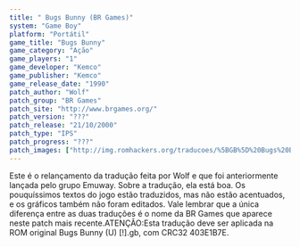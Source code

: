 ```yaml
---
title: " Bugs Bunny (BR Games)"
system: "Game Boy"
platform: "Portátil"
game_title: "Bugs Bunny"
game_category: "Ação"
game_players: "1"
game_developer: "Kemco"
game_publisher: "Kemco"
game_release_date: "1990"
patch_author: "Wolf"
patch_group: "BR Games"
patch_site: "http://www.brgames.org/"
patch_version: "???"
patch_release: "21/10/2000"
patch_type: "IPS"
patch_progress: "???"
patch_images: ["http://img.romhackers.org/traducoes/%5BGB%5D%20Bugs%20Bunny%20-%20BR%20Games%20-%2001.png","http://img.romhackers.org/traducoes/%5BGB%5D%20Bugs%20Bunny%20-%20BR%20Games%20-%2002.png","http://img.romhackers.org/traducoes/%5BGB%5D%20Bugs%20Bunny%20-%20BR%20Games%20-%2003.png"]
---
```

Este é o relançamento da tradução feita por Wolf e que foi anteriormente lançada pelo grupo Emuway. Sobre a tradução, ela está boa. Os pouquíssimos textos do jogo estão traduzidos, mas não estão acentuados, e os gráficos também não foram editados. Vale lembrar que a única diferença entre as duas traduções é o nome da BR Games que aparece neste patch mais recente.ATENÇÃO:Esta tradução deve ser aplicada na ROM original Bugs Bunny (U) [!].gb, com CRC32 403E1B7E.